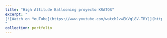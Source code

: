 ```yaml
---
title: "High Altitude Ballooning proyecto KRATOS"
excerpt: " 
[![Watch on YouTube](https://www.youtube.com/watch?v=EKVql8V-TRY)](https://www.youtube.com/watch?v=EKVql8V-TRY)
"
collection: portfolio
---
```



